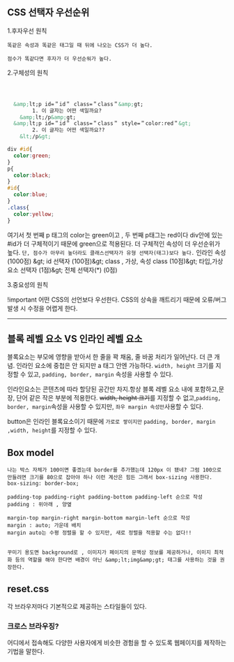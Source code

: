 ## CSS 선택자 우선순위

1.후자우선 원칙

    똑같은 속성과 똑같은 태그일 때 뒤에 나오는 CSS가 더 높다.
   `점수가 똑같다면 후자가 더 우선순워가 높다.`

2.구체성의 원칙
```html



  &amp;lt;p id=＂id＂ class=＂class＂&amp;gt;
		1. 이 글자는 어떤 색일까요?
	&amp;lt;/p&amp;gt;
  &amp;lt;p id=＂id＂ class=＂class＂ style=＂color:red＂&gt;
		2. 이 글자는 어떤 색일까요??
	&lt;/p&gt;

```

``` css
div #id{
  color:green;
}
p{
  color:black;
}
#id{
  color:blue;
}
.class{
  color:yellow;
}

```

여기서 첫 번째 p 태그의 color는 green이고 , 두 번째 p태그는 red이다
div안에 있는 #id가 더 구체적이기 때문에 green으로 적용된다.
더 구체적인 속성이 더 우선순위가 높다.
`단, 점수가 아무리 높더라도 클래스선택자가 유형 선택자(태그)보다 높다.`
 인라인 속성(1000점) &amp;gt; id 선택자 (100점)&amp;gt; class , 가상, 속성 class (10점)&amp;gt; 타입,가상요소 선택자 (1점)&amp;gt; 전체 선택자(*) (0점)

3.중요성의 원칙

!important 
어떤 CSS의 선언보다 우선한다.
CSS의 상속을 깨트리기 때문에 오류/버그 발생 시 수정을 어렵게 한다.

-----

## 블록 레벨 요소 VS 인라인 레벨 요소


블록요소는 부모에 영향을 받아서 한 줄을 꽉 채움, 줄 바꿈 처리가 일어난다. 더 큰 개념. 인라인 요소에 중첩은 안 되지만 a 태그 안엔 가능하다.
`width, height` 크기를 지정할 수 있고, `padding, border, margin` 속성을 사용할 수 있다.

인라인요소는 콘텐츠에 따라 할당된 공간만 차지.항상 블록 레벨 요소 내에 포함하고,문장, 단어 같은 작은 부분에 적용한다.
~~width, height 크기~~를 지정할 수 없고,` padding, border, margin `속성을 사용할 수 있지만, `좌우 margin 속성만`사용할 수 있다.

button은 인라인 블록요소이기 때문에 `가로로 쌓이지만`  `padding, border, margin ,width, height`를 지정할 수 있다.



## Box model

    나는 박스 자체가 100이면 좋겠는데 border를 추가했는데 120px 이 됐네? 그럼 100으로 만들려면 크기를 80으로 잡아야 하나 이런 계산은 힘든 그래서 box-sizing 사용한다.
    box-sizing: border-box;

    padding-top padding-right padding-bottom padding-left 순으로 작성
    padding : 위아래 , 양옆

    margin-top margin-right margin-bottom margin-left 순으로 작성
    margin : auto; 가운데 배치
    margin auto는 수평 정렬을 할 수 있지만, 새로 정렬을 적용할 수는 없다!!


    꾸미기 용도면 background로 , 이미지가 페이지의 문맥상 정보를 제공하거나, 이미지 최적화 등의 역할을 해야 한다면 배경이 아닌 &amp;lt;img&amp;gt; 태그를 사용하는 것을 권장한다.


## reset.css

각 브라우저마다 기본적으로 제공하는 스타일들이 있다.

### 크로스 브라우징?
어디에서 접속해도 다양한 사용자에게 비슷한 경험을 할 수 있도록 웹페이지를 제작하는 기법을 말한다.
